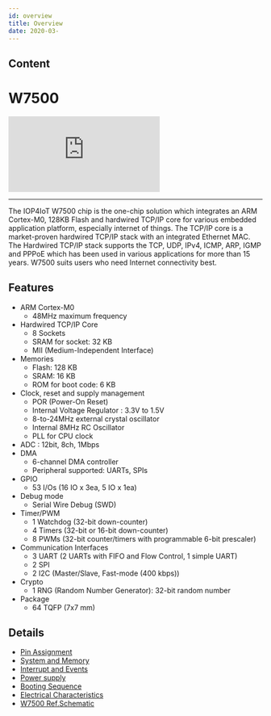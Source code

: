 ```yaml
---
id: overview
title: Overview
date: 2020-03-
---
```



## Content
# W7500
![Figure 1 W7500 Chip](http://wizwiki.net/wiki/lib/exe/fetch.php?media=products:w7500:w7500_chip.png "Figure 1 W7500 Chip")

----

The IOP4IoT W7500 chip is the one-chip solution which integrates an ARM Cortex-M0, 128KB Flash and hardwired TCP/IP core for various embedded application platform, especially internet of things.
The TCP/IP core is a market-proven hardwired TCP/IP stack with an integrated Ethernet MAC. The Hardwired TCP/IP stack supports the TCP, UDP, IPv4, ICMP, ARP, IGMP and PPPoE which has been used in various applications for more than 15 years. W7500 suits users who need Internet connectivity best.

## Features
* ARM Cortex-M0
  * 48MHz maximum frequency
* Hardwired TCP/IP Core
    * 8 Sockets
    * SRAM for socket: 32 KB
    * MII (Medium-Independent Interface)
* Memories
  * Flash: 128 KB
  * SRAM: 16 KB
  * ROM for boot code: 6 KB
* Clock, reset and supply management
	* POR (Power-On Reset)
	* Internal Voltage Regulator : 3.3V to 1.5V
	* 8-to-24MHz external crystal oscillator
	* Internal 8MHz RC Oscillator
	* PLL for CPU clock
* ADC : 12bit, 8ch, 1Mbps
* DMA
    * 6-channel DMA controller
    * Peripheral supported: UARTs, SPIs
* GPIO
    * 53 I/Os (16 IO x 3ea, 5 IO x 1ea)
* Debug mode
    * Serial Wire Debug (SWD)
* Timer/PWM
	* 1 Watchdog (32-bit down-counter)
	* 4 Timers (32-bit or 16-bit down-counter)
	* 8 PWMs (32-bit counter/timers with programmable 6-bit prescaler)
* Communication Interfaces
    * 3 UART (2 UARTs with FIFO and Flow Control, 1 simple UART)
    * 2 SPI
    * 2 I2C (Master/Slave, Fast-mode (400 kbps))
* Crypto
    * 1 RNG (Random Number Generator): 32-bit random number
* Package
    * 64 TQFP (7x7 mm)


## Details
- [Pin Assignment](http://wizwiki.net/wiki/doku.php?id=products:w7500:overview:pinmap)
- [System and Memory](http://wizwiki.net/wiki/doku.php?id=products:w7500:overview:systemandmemory)
- [Interrupt and Events](http://wizwiki.net/wiki/doku.php?id=products:w7500:overview:intandevents)
- [Power supply](http://wizwiki.net/wiki/doku.php?id=products:w7500:overview:powersupply)
- [Booting Sequence](http://wizwiki.net/wiki/doku.php?id=products:w7500:overview:booting)
- [Electrical Characteristics](http://wizwiki.net/wiki/doku.php?id=products:w7500:overview:electric)
- [W7500 Ref.Schematic](http://wizwiki.net/wiki/doku.php?id=products:w7500:ref_sch)
